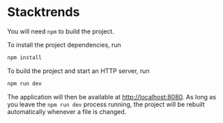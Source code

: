 Stacktrends
===========

You will need `npm` to build the project.

To install the project dependencies, run
```sh
npm install
```

To build the project and start an HTTP server, run
```sh
npm run dev
```

The application will then be available at [http://localhost:8080](http://localhost:8080). As long as you leave the `npm run dev` process running, the project will be rebuilt automatically whenever a file is changed.
